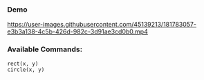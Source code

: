 ### Demo

https://user-images.githubusercontent.com/45139213/181783057-e3b3a138-4c5b-426d-982c-3d91ae3cd0b0.mp4


### Available Commands:

`rect(x, y)`\
`circle(x, y)`

